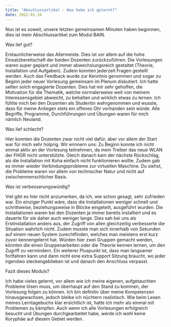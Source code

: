 ```yaml
---
title: "Abschlussartikel - Was habe ich gelernt?"
date: 2022-01-16
---
```


Nun ist es soweit, unsere letzten gemeinsamen Minuten haben begonnen, dies ist mein Abschlussartikel zum Modul BAIN. 

Was lief gut?

Erstaunlicherweise das Allermeiste. Dies ist vor allem auf die hohe Einsatzbereitschaft der beiden Dozenten zurückzuführen. Die Vorlesungen waren super geplant und immer abwechslungsreich gestaltet (Theorie, Installation und Aufgaben). Zudem konnten jederzeit Fragen gestellt werden. Auch das Feedback wurde zur Kenntnis genommen und sogar zu Beginn jeder neuer Vorlesung gemeinsam im Plenum diskutiert. Ich hatte selten solch engagierte Dozenten. Dies hat mir sehr geholfen, die Motivation für die Thematik, welche normalerweise weit von meinem Interessensgebiet abweicht, zu behalten und wirklich etwas zu lernen. Ich fühlte mich bei den Dozenten als Studentin wahrgenommen und wusste, dass für meine Anliegen stets ein offenes Ohr vorhanden sein würde. Alle Begriffe, Programme, Durchführungen und Übungen waren für mich nämlich Neuland. 

Was lief schlecht?

Hier konnten die Dozenten zwar nicht viel dafür, aber vor allem der Start war für mich sehr holprig. Wir erinnern uns: Zu Beginn konnte ich nicht einmal aktiv an der Vorlesung teilnehmen, da mein Treiber das neue WLAN der FHGR nicht unterstützte. Gleich danach kam der nächste Rückschlag, als die Installation mit Koha einfach nicht funktionieren wollte. Zudem gab es immer wieder Verbindungsprobleme zur virtuellen Maschine. Du siehst, die Probleme waren vor allem von technischer Natur und nicht auf zwischenmenschlicher Basis. 

Was ist verbesserungswürdig?

Viel gibt es hier nicht anzumerken, da ich, wie schon gesagt, sehr zufrieden war. Ein einziger Punkt wäre, dass die Installationen weniger schnell und schrittweise, beziehungsweise in Blöcke eingeteilt, ausgeführt wurden. Die Installationen waren bei den Dozenten ja immer bereits installiert und es dauerte für sie daher auch weniger lange. Dies sah bei uns als Erstinstallation anders aus, der Zugriff von allen gleichzeitig verbesserte die Situation wahrlich nicht. Zudem musste man sich innerhalb von Sekunden auf einem neuen System zurechtfinden, welches man meistens erst kurz zuvor kennengelernt hat.  Würden hier zwei Gruppen gemacht werden, könnten die einen Gruppenarbeiten oder die Theorie kennen lernen, um den Zugriff zu vermindern. Ein weiterer Pluspunkt ist, dass man langsamer fortfahren kann und dann nicht eine extra Support Sitzung braucht, wo jeder irgendwo steckengeblieben ist und danach den Anschluss verpasst. 

Fazit dieses Moduls?

Ich habe vieles gelernt, vor allem wie ich meine eigenen, aufgetauchten Probleme lösen muss, um überhaupt auf den Stand zu kommen, der Vorlesung folgen zu können. Ich bin definitiv über meine Kompetenzen hinausgewachsen, jedoch bleibe ich nüchtern realistisch. Wie beim Lesen meines Lerntagebuchs klar ersichtlich ist, hatte ich mehr als einmal mit Problemen zu kämpfen. Auch wenn ich alle Vorlesungen erfolgreich besucht und Übungen durchgearbeitet habe, werde ich wohl keine Koryphäe auf diesem Gebiet werden.  
